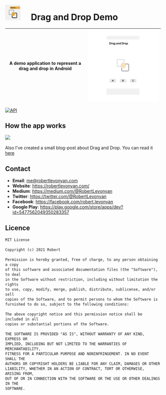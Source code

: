 # <img src="https://github.com/robertlevonyan/DragAndDropDemo/blob/master/app/src/main/ic_launcher-playstore.png"  width="50" height="50" /> &nbsp;&nbsp;&nbsp; Drag and Drop Demo

|A demo application to represent a drag and drop in Android|<img src="https://github.com/robertlevonyan/DragAndDropDemo/blob/master/media/dragndrop.png"  width="450" />|
|----------------------------------------------------------------------------------------------|-----------|
 
[![API](https://img.shields.io/badge/API-23%2B-yellow.svg?style=flat-square)](https://android-arsenal.com/api?level=23)

## How the app works

<img src="https://github.com/robertlevonyan/DragAndDropDemo/blob/master/media/appflow.gif" width="500" />

Also I've created a small blog-post about Drag and Drop. You can read it [here](https://robertlevonyan.medium.com/drag-and-drop-in-android-all-you-need-to-know-6df8babfb507)

## Contact

- **Email**: me@robertlevonyan.com
- **Website**: https://robertlevonyan.com/
- **Medium**: https://medium.com/@RobertLevonyan
- **Twitter**: https://twitter.com/@RobertLevonyan
- **Facebook**: https://facebook.com/robert.levonyan
- **Google Play**: https://play.google.com/store/apps/dev?id=5477562049350283357

## Licence

```
MIT License

Copyright (c) 2021 Robert

Permission is hereby granted, free of charge, to any person obtaining a copy
of this software and associated documentation files (the "Software"), to deal
in the Software without restriction, including without limitation the rights
to use, copy, modify, merge, publish, distribute, sublicense, and/or sell
copies of the Software, and to permit persons to whom the Software is
furnished to do so, subject to the following conditions:

The above copyright notice and this permission notice shall be included in all
copies or substantial portions of the Software.

THE SOFTWARE IS PROVIDED "AS IS", WITHOUT WARRANTY OF ANY KIND, EXPRESS OR
IMPLIED, INCLUDING BUT NOT LIMITED TO THE WARRANTIES OF MERCHANTABILITY,
FITNESS FOR A PARTICULAR PURPOSE AND NONINFRINGEMENT. IN NO EVENT SHALL THE
AUTHORS OR COPYRIGHT HOLDERS BE LIABLE FOR ANY CLAIM, DAMAGES OR OTHER
LIABILITY, WHETHER IN AN ACTION OF CONTRACT, TORT OR OTHERWISE, ARISING FROM,
OUT OF OR IN CONNECTION WITH THE SOFTWARE OR THE USE OR OTHER DEALINGS IN THE
SOFTWARE.
```
